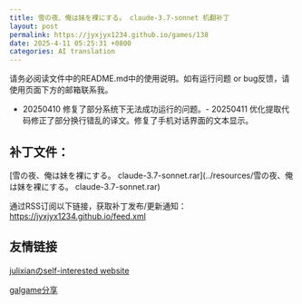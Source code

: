 ```yaml
---
title: 雪の夜、俺は妹を裸にする。 claude-3.7-sonnet 机翻补丁
layout: post
permalink: https://jyxjyx1234.github.io/games/138
date: 2025-4-11 05:25:31 +0800
categories: AI translation
---
```



请务必阅读文件中的README.md中的使用说明。如有运行问题 or bug反馈，请使用页面下方的邮箱联系我。

- 20250410 修复了部分系统下无法成功运行的问题。- 20250411 优化提取代码修正了部分换行错乱的译文。修复了手机对话界面的文本显示。

## 补丁文件：

[雪の夜、俺は妹を裸にする。 claude-3.7-sonnet.rar](../resources/雪の夜、俺は妹を裸にする。 claude-3.7-sonnet.rar)

 

通过RSS订阅以下链接，获取补丁发布/更新通知：https://jyxjyx1234.github.io/feed.xml

## 友情链接

[julixianのself-interested website](https://julixian-siw.worldsystem.top/) 

[galgame分享](https://t.me/galgpt)